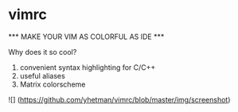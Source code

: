 # vimrc

*** MAKE YOUR VIM AS COLORFUL AS IDE ***


Why does it so cool?

1) convenient syntax highlighting for C/C++
2) useful aliases
3) Matrix colorscheme 

![] (https://github.com/yhetman/vimrc/blob/master/img/screenshot)

